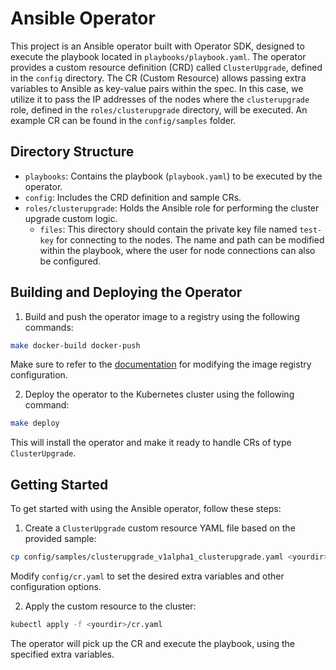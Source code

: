# Ansible Operator 

This project is an Ansible operator built with Operator SDK, designed to execute the playbook located in `playbooks/playbook.yaml`. The operator provides a custom resource definition (CRD) called `ClusterUpgrade`, defined in the `config` directory. The CR (Custom Resource) allows passing extra variables to Ansible as key-value pairs within the spec. In this case, we utilize it to pass the IP addresses of the nodes where the `clusterupgrade` role, defined in the `roles/clusterupgrade` directory, will be executed. An example CR can be found in the `config/samples` folder.

## Directory Structure

- `playbooks`: Contains the playbook (`playbook.yaml`) to be executed by the operator.
- `config`: Includes the CRD definition and sample CRs.
- `roles/clusterupgrade`: Holds the Ansible role for performing the cluster upgrade custom logic.
     - `files`: This directory should contain the private key file named `test-key` for connecting to the nodes. The name and path can be modified within the playbook, where the user for node connections can also be configured.


## Building and Deploying the Operator

1. Build and push the operator image to a registry using the following commands:

```bash
make docker-build docker-push
```
Make sure to refer to the [documentation](https://sdk.operatorframework.io/docs/building-operators/ansible/tutorial/#configure-the-operators-image-registry) for modifying the image registry configuration.

2. Deploy the operator to the Kubernetes cluster using the following command:

```bash
make deploy
```

This will install the operator and make it ready to handle CRs of type `ClusterUpgrade`.

## Getting Started

To get started with using the Ansible operator, follow these steps:

1. Create a `ClusterUpgrade` custom resource YAML file based on the provided sample:

```bash
cp config/samples/clusterupgrade_v1alpha1_clusterupgrade.yaml <yourdir>/cr.yaml
```
Modify `config/cr.yaml` to set the desired extra variables and other configuration options.

2. Apply the custom resource to the cluster:

```bash
kubectl apply -f <yourdir>/cr.yaml
```

The operator will pick up the CR and execute the playbook, using the specified extra variables.
